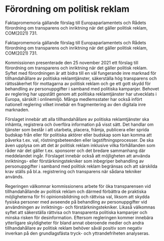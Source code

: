 # Förordning om politisk reklam

Faktapromemoria gällande förslag till Europaparlamentets och Rådets förordning om transparens och inriktning när det gäller politisk reklam, COM(2021) 731.

Faktapromemoria gällande förslag till Europaparlamentets och Rådets förordning om transparens och inriktning när det gäller politisk reklam, COM(2021) 731.

Kommissionen presenterade den 25 november 2021 ett förslag till förordning om transparens och inriktning när det gäller politisk reklam. Syftet med förordningen är att bidra till en väl fungerande inre marknad för tillhandahållare av politiska reklamtjänster, säkerställa hög transparens och rättssäkerhet för mottagarna av politisk reklam och ge ett gott skydd för behandling av personuppgifter i samband med politiska kampanjer. Behovet av reglering har uppstått genom att politiska reklamtjänster har utvecklats i Europa, särskilt i onlinemiljö. Många medlemsstater har också infört nationell reglering vilket innebär en fragmentering av den digitala inre marknaden.

Förslaget innebär att alla tillhandahållare av politiska reklamtjänster ska inhämta, registrera och överföra information på visst sätt. Det handlar om tjänster som består i att utarbeta, placera, främja, publicera eller sprida budskap från eller för politiska aktörer eller budskap som kan komma att påverka t.ex. val, röstningsbeteenden eller lagstiftningsprocesser. De ska även upplysa om att det är politisk reklam inklusive vilka förhållanden som råder när det gäller t.ex. sponsorer och det bredare sammanhang där meddelandet ingår. Förslaget innebär också att möjligheten att använda inriktnings- eller förstärkningstekniker som inbegriper behandling av personuppgifter i samband med politisk reklam begränsas och att särskilda krav ställs på bl.a. registrering och transparens när sådana tekniker används.

Regeringen välkomnar kommissionens arbete för öka transparensen vid tillhandahållande av politisk reklam och därmed förbättra de praktiska möjligheterna för fri opinionsbildning och rättvisa val, liksom att skydda fysiska personer med avseende på behandling av personuppgifter vid användningen av inriktnings- och förstärkningstekniker. Likaså välkomnas syftet att säkerställa rättvisa och transparenta politiska kampanjer och minska risken för desinformation. Eftersom regleringen kommer innebära ytterligare skyldigheter för bland annat oberoende medier och andra tillhandahållare av politisk reklam behöver såväl positiv som negativ inverkan på den grundlagsfästa tryck- och yttrandefriheten analyseras.
